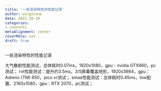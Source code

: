 ```yaml
---
title: '一些渲染特性的性能记录'
author: wingstone
date: 2022-10-20
categories:
- contents
metaAlignment: center
coverMeta: out
draft: true
---
```


一些渲染特性的性能记录

<!--more-->

大气散射性能测试，总体耗时0.07ms，1920x1080，gpu：nvidia GTX960，pc测试；
rvt性能测试：提升约3.5ms，3/5屏幕覆盖地形，1920x3664，gpu：Adreno (TM) 650，pico vr测试；
smaa性能测试：总体耗时0.45ms，low配置，2160x1080，gpu：RTX 2070，pc测试；